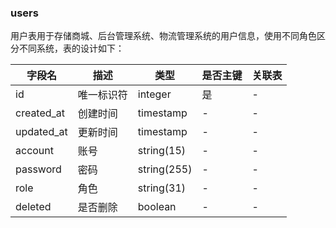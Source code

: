 ### users

用户表用于存储商城、后台管理系统、物流管理系统的用户信息，使用不同角色区分不同系统，表的设计如下：

| 字段名     | 描述       | 类型        | 是否主键 | 关联表 |
| ---------- | ---------- | ----------- | -------- | ------ |
| id         | 唯一标识符 | integer     | 是       | -      |
| created_at | 创建时间   | timestamp   | -        | -      |
| updated_at | 更新时间   | timestamp   | -        | -      |
| account    | 账号       | string(15)  | -        | -      |
| password   | 密码       | string(255) | -        | -      |
| role       | 角色       | string(31)  | -        | -      |
| deleted    | 是否删除   | boolean     | -        | -      |

